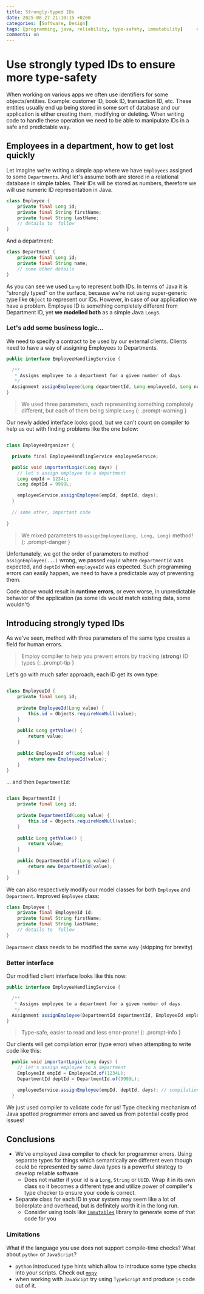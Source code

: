 ```yaml
---
title: Strongly-typed IDs
date: 2025-08-27 21:10:15 +0200
categories: [Software, Design]
tags: [programming, java, reliability, type-safety, immutability]     # TAG names should always be lowercase
comments: on
---
```


# Use strongly typed IDs to ensure more type-safety

When working on various apps we often use identifiers for some objects/entities. Example: customer ID, book ID, transaction ID, etc.
These entities usually end up being stored in some sort of database and our application is either creating them, modifying or deleting. 
When writing code to handle these operation we need to be able to manipulate IDs in a safe and predictable way. 


## Employees in a department, how to get lost quickly

Let imagine we're writing a simple app where we have `Employees` assigned to some `Departments`. And let's assume both are stored in a relational
database in simple tables. Their IDs will be stored as numbers, therefore we will use numeric ID representation in Java.

```java
class Employee {
    private final Long id;
    private final String firstName;
    private final String lastName;
    // details to  follow
}
```
And a department:
```java
class Department {
    private final Long id;
    private final String name;
    // some other details
}
```

As you can see we used `Long` to represent both IDs. In terms of Java it is "strongly typed" on the surface, because we're not using super-generic type like `Object` to represent our IDs.
However, in case of our application we have a problem. Employee ID is something completely different from Department ID, yet **we modelled both** as a simple Java `Long`s.

### Let's add some business logic... 

We need to specify a contract to be used by our external clients. Clients need to have a way of assigning Employees to Departments.

```java
public interface EmployeeHandlingService {

  /**
   * Assigns employee to a department for a given number of days.
   */
  Assignment assignEmployee(Long departmentId, Long employeeId, Long numberOfDays);
}

```

> We used three parameters, each representing something completely different, but each of them being simple `Long`
{: .prompt-warning }

Our newly added interface looks good, but we can't count on compiler to help us out with finding problems like the one below:

```java

class EmployeeOrganizer {

  private final EmployeeHandlingService employeeService;

  public void importantLogic(Long days) {
    // let's assign employee to a department
    Long empId = 1234L;
    Long deptId = 9999L;

    employeeService.assignEmployee(empId, deptId, days);
  }
  
  // some other, important code
  
}

```

> We mixed parameters to `assignEmployee(Long, Long, Long)` method!
{: .prompt-danger }

Unfortunately, we got the order of parameters to method `assignEmployee(...)` wrong, we passed `empId` where `departmentId` was expected, and `deptId` when `employeeId` was expected. 
Such programming errors can easily happen, we need to have a predictable way of preventing them. 

Code above would result in **runtime errors**, or even worse, in unpredictable behavior of the application (as some ids would match existing data, some wouldn't)

## Introducing strongly typed IDs

As we've seen, method with three parameters of the same type creates a field for human errors.
> Employ compiler to help you prevent errors by tracking (**strong**) ID types 
{: .prompt-tip }

Let's go with much safer approach, each ID get its own type:

```java

class EmployeeId {
    private final Long id;
    
    private EmployeeId(Long value) {
        this.id = Objects.requireNonNull(value);
    }
    
    public Long getValue() {
        return value;
    }
    
    public EmployeeId of(Long value) {
        return new EmployeeId(value);
    }
}
```

... and then `DepartmentId`:
```java

class DepartmentId {
    private final Long id;
    
    private DepartmentId(Long value) {
        this.id = Objects.requireNonNull(value);
    }
    
    public Long getValue() {
        return value;
    }
    
    public DepartmentId of(Long value) {
        return new DepartmentId(value);
    }
}
```

We can also respectively modify our model classes for both `Employee` and `Department`. Improved `Employee` class:
```java
class Employee {
    private final EmployeeId id;
    private final String firstName;
    private final String lastName;
    // details to  follow
}
```
`Department` class needs to be modified the same way (skipping for brevity)


### Better interface
Our modified client interface looks like this now:

```java
public interface EmployeeHandlingService {

  /**
   * Assigns employee to a department for a given number of days.
   */
  Assignment assignEmployee(DepartmentId departmentId, EmployeeId employeeId, Long numberOfDays);
}

```

> Type-safe, easier to read and less error-prone!
{: .prompt-info }

Our clients will get compilation error (type error) when attempting to write code like this:

```java
  public void importantLogic(Long days) {
    // let's assign employee to a department 
    EmployeeId empId = EmployeeId.of(1234L);
    DepartmentId deptId = DepartmentId.of(9999L);

    employeeService.assignEmployee(empId, deptId, days); // compilation error! Incorrect types used!
  }

```
We just used compiler to validate code for us! Type checking mechanism of Java spotted programmer errors and saved us from potential costly prod issues!

## Conclusions

* We've employed Java compiler to check for programmer errors. Using separate types for things which semantically are different even though could be represented by same Java types is a powerful strategy to develop reliable software
  * Does not matter if your id is a `Long`, `String` or `UUID`. Wrap it in its own class so it becomes a different type and utilize power of compiler's type checker to ensure your code is correct. 
* Separate class for each ID in your system may seem like a lot of boilerplate and overhead, but is definitely worth it in the long run.
  * Consider using tools like [`immutables`](https://immutables.github.io/) library to generate some of that code for you

### Limitations

What if the language you use does not support compile-time checks? What about `python` or `JavaScript`?
* `python` introduced type hints which allow to introduce some type checks into your scripts. Check out [`mypy`](https://github.com/python/mypy)
* when working with `JavaScipt` try using `TypeScript` and produce `js` code out of it.

